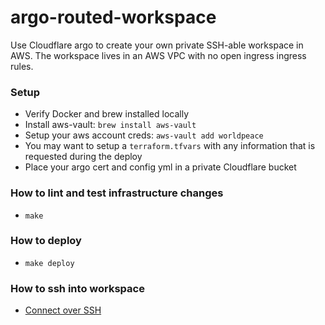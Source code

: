 # argo-routed-workspace

Use Cloudflare argo to create your own private SSH-able workspace in AWS. The workspace lives in an AWS VPC with no open ingress ingress rules.

### Setup
- Verify Docker and brew installed locally
- Install aws-vault: `brew install aws-vault`
- Setup your aws account creds: `aws-vault add worldpeace`
- You may want to setup a `terraform.tfvars` with any information that is requested during the deploy
- Place your argo cert and config yml in a private Cloudflare bucket

### How to lint and test infrastructure changes
- `make`

### How to deploy
- `make deploy`

### How to ssh into workspace

- [Connect over SSH](https://developers.cloudflare.com/access/ssh/connect-ssh/)
